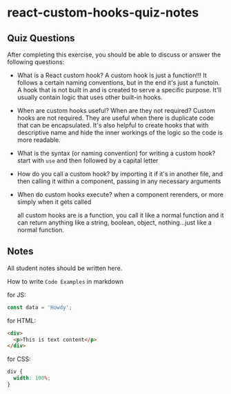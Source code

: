 # react-custom-hooks-quiz-notes

## Quiz Questions

After completing this exercise, you should be able to discuss or answer the following questions:

- What is a React custom hook?
  A custom hook is just a function!!! It follows a certain naming conventions, but in the end it's just a functoin. A hook that is not built in and is created to serve a specific purpose. It'll usually contain logic that uses other built-in hooks.

- When are custom hooks useful? When are they not required?
  Custom hooks are not required. They are useful when there is duplicate code that can be encapsulated. It's also helpful to create hooks that with descriptive name and hide the inner workings of the logic so the code is more readable.

- What is the syntax (or naming convention) for writing a custom hook?
  start with `use` and then followed by a capital letter

- How do you call a custom hook?
  by importing it if it's in another file, and then calling it within a component, passing in any necessary arguments

- When do custom hooks execute?
  when a component rerenders, or more simply when it gets called

  all custom hooks are is a function, you call it like a normal function and it can return anything like a string, boolean, object, nothing...just like a normal function.

## Notes

All student notes should be written here.

How to write `Code Examples` in markdown

for JS:

```javascript
const data = 'Howdy';
```

for HTML:

```html
<div>
  <p>This is text content</p>
</div>
```

for CSS:

```css
div {
  width: 100%;
}
```

